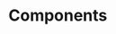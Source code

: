 <!-- Space: Projects -->
<!-- Parent: Spoons -->
<!-- Title: Components Spoons -->
<!-- Label: Spoons -->
<!-- Label: Project -->
<!-- Label: Components -->
<!-- Include: disclaimer.md -->
<!-- Include: ac:toc -->

# Components
